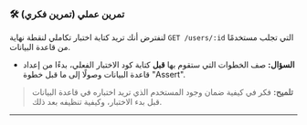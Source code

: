 ### 🛠️ تمرين عملي (تمرين فكري)
لنفترض أنك تريد كتابة اختبار تكاملي لنقطة نهاية `GET /users/:id` التي تجلب مستخدمًا من قاعدة البيانات.

* **السؤال:** صف الخطوات التي ستقوم بها **قبل** كتابة كود الاختبار الفعلي، بدءًا من إعداد قاعدة البيانات وصولًا إلى ما قبل خطوة "Assert".

> **تلميح:** فكر في كيفية ضمان وجود المستخدم الذي تريد اختباره في قاعدة البيانات قبل بدء الاختبار، وكيفية تنظيفه بعد ذلك.

---

